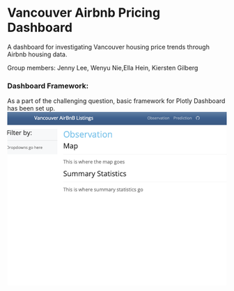 # Vancouver Airbnb Pricing Dashboard
A dashboard for investigating Vancouver housing price trends through Airbnb housing data.

Group members: Jenny Lee, Wenyu Nie,Ella Hein, Kiersten Gilberg

### Dashboard Framework:
As a part of the challenging question, basic framework for Plotly Dashboard has been set up.
![dashboard](img/dashboard_framework.png)